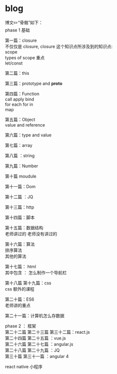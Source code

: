 # blog 
 
 博文✏️“骨骼”如下：<br>
 phase 1 基础 <br>
 
 第一篇：closure<br> 
 不仅仅是 closure, closure 这个知识点所涉及到的知识点:<br>
 scope<br>
 types of scope 重点<br>
 let/const <br>
 
 第二篇：this<br>
 
 第三篇：prototype and __proto__<br>
 
 第四篇：Function <br>
 call apply bind <br>
 for each for in <br>
 map <br>
 
 第五篇：Object<br>
 value and reference <br>
 
 第六篇：type and value <br>
 
 第七篇：array<br>
 
 第八篇 ：string <br>
 
 第九篇：Number <br>
  
 第十篇 moudule <br>
 
 第十一篇：Dom<br>
 
 第十二篇 ：JQ <br>
 
 第十三篇：http <br>
 
 第十四篇：脚本 <br>
 
 第十五篇：数据结构 <br> 
 老师讲过的
 老师没有讲过的 
 
 第十六篇：算法<br>
 排序算法<br> 
 其他的算法<br>

 
 第十七篇： html <br> 
 其中包含 ： 怎么制作一个导航栏 <br>
 
 
 第十八篇 第十九篇：css <br> 
 css 额外的课程 <br>
 
 第二十篇：ES6<br> 
 老师讲的重点 <br>
 
 第二十一篇：计算机怎么存数据<br>
 
 phase 2 ： 框架 <br>
 第二十二篇 第二十三篇  第三十二篇：react.js  <br>
 第二十四篇 第二十五篇 ：vue.js  <br>
 第二十六篇 第二十七篇 ：angular.js  <br>
 第二十八篇 第二十九篇 ：JQ<br>
 第三十篇  第三十一篇 ：angular 4 <br>
 
 react native  小程序 <br> 
 
 



 
 
 
 
 
 
 
 
 
 
 
 

 
 
 
 
